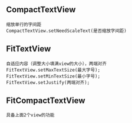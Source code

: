 CompactTextView
----------------------
	缩放单行的字间距
	CompactTextView.setNeedScaleText(是否缩放字间距)
	
FitTextView
----------------------
	自适应内容（调整大小填满view的大小），两端对齐
	FitTextView.setMaxTextSize(最大字号);
    FitTextView.setMinTextSize(最小字号);
    FitTextView.setJustify(两端对齐);
	
FitCompactTextView
-----------------------
	具备上面2个view的功能